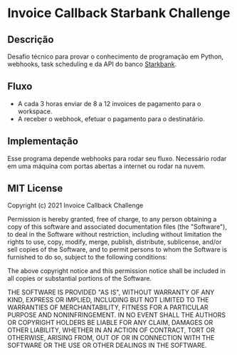 
# Invoice Callback Starbank Challenge

## Descrição
Desafio técnico para provar o conhecimento de programação em Python, webhooks, task scheduling e da API do banco [Starkbank](https://starkbank.com/).

## Fluxo
- A cada 3 horas enviar de 8 a 12 invoices de pagamento para o workspace.
- A receber o webhook, efetuar o pagamento para o destinatário.

## Implementação
Esse programa depende webhooks para rodar seu fluxo. Necessário rodar em uma máquina com portas abertas a internet ou rodar na nuvem.
## MIT License

Copyright (c) 2021 Invoice Callback Challenge

Permission is hereby granted, free of charge, to any person obtaining a copy
of this software and associated documentation files (the "Software"), to deal
in the Software without restriction, including without limitation the rights
to use, copy, modify, merge, publish, distribute, sublicense, and/or sell
copies of the Software, and to permit persons to whom the Software is
furnished to do so, subject to the following conditions:

The above copyright notice and this permission notice shall be included in all
copies or substantial portions of the Software.

THE SOFTWARE IS PROVIDED "AS IS", WITHOUT WARRANTY OF ANY KIND, EXPRESS OR
IMPLIED, INCLUDING BUT NOT LIMITED TO THE WARRANTIES OF MERCHANTABILITY,
FITNESS FOR A PARTICULAR PURPOSE AND NONINFRINGEMENT. IN NO EVENT SHALL THE
AUTHORS OR COPYRIGHT HOLDERS BE LIABLE FOR ANY CLAIM, DAMAGES OR OTHER
LIABILITY, WHETHER IN AN ACTION OF CONTRACT, TORT OR OTHERWISE, ARISING FROM,
OUT OF OR IN CONNECTION WITH THE SOFTWARE OR THE USE OR OTHER DEALINGS IN THE
SOFTWARE.
